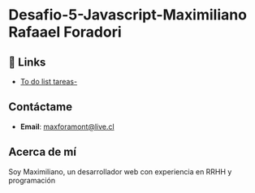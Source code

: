 # Desafio-5-Javascript-Maximiliano Rafaael Foradori

## 🔗 Links
- [To do list tareas-](https://bladesnecro.github.io/Desaf-o-5-Javascript-Task-List/)

## Contáctame
- **Email**: [maxforamont@live.cl](maxforamont@live.cl)

## Acerca de mí
Soy Maximiliano, un desarrollador web con experiencia en RRHH y programación
